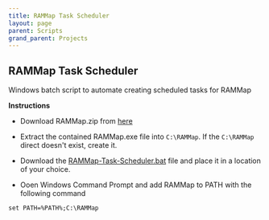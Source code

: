 ```yaml
---
title: RAMMap Task Scheduler
layout: page
parent: Scripts
grand_parent: Projects
---
```


## RAMMap Task Scheduler

Windows batch script to automate creating scheduled tasks for RAMMap


**Instructions**<br />

- Download RAMMap.zip from [here][sysinternals]

- Extract the contained RAMMap.exe file into `C:\RAMMap`. If the `C:\RAMMap` direct doesn't exist, create it.

- Download the [RAMMap-Task-Scheduler.bat][RAMMap-Task-Scheduler] file and place it in a location of your choice.

- Ooen Windows Command Prompt and add RAMMap to PATH with the following command

```
set PATH=%PATH%;C:\RAMMap
```

[sysinternals]: https://download.sysinternals.com/files/RAMMap.zip

[RAMMap-Task-Scheduler]: https://github.com/TBR-Development/RAMMap-Task-Scheduler/blob/3b8c05714605944536188b3fc68a2b647a366803/RAMMap-Task-Scheduler.bat